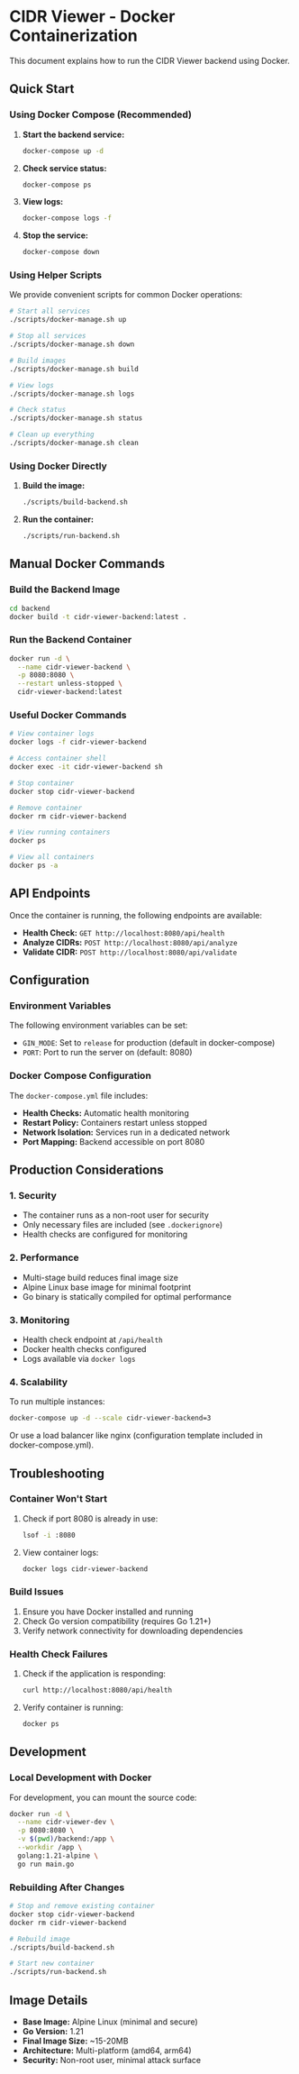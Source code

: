 # CIDR Viewer - Docker Containerization

This document explains how to run the CIDR Viewer backend using Docker.

## Quick Start

### Using Docker Compose (Recommended)

1. **Start the backend service:**
   ```bash
   docker-compose up -d
   ```

2. **Check service status:**
   ```bash
   docker-compose ps
   ```

3. **View logs:**
   ```bash
   docker-compose logs -f
   ```

4. **Stop the service:**
   ```bash
   docker-compose down
   ```

### Using Helper Scripts

We provide convenient scripts for common Docker operations:

```bash
# Start all services
./scripts/docker-manage.sh up

# Stop all services
./scripts/docker-manage.sh down

# Build images
./scripts/docker-manage.sh build

# View logs
./scripts/docker-manage.sh logs

# Check status
./scripts/docker-manage.sh status

# Clean up everything
./scripts/docker-manage.sh clean
```

### Using Docker Directly

1. **Build the image:**
   ```bash
   ./scripts/build-backend.sh
   ```

2. **Run the container:**
   ```bash
   ./scripts/run-backend.sh
   ```

## Manual Docker Commands

### Build the Backend Image

```bash
cd backend
docker build -t cidr-viewer-backend:latest .
```

### Run the Backend Container

```bash
docker run -d \
  --name cidr-viewer-backend \
  -p 8080:8080 \
  --restart unless-stopped \
  cidr-viewer-backend:latest
```

### Useful Docker Commands

```bash
# View container logs
docker logs -f cidr-viewer-backend

# Access container shell
docker exec -it cidr-viewer-backend sh

# Stop container
docker stop cidr-viewer-backend

# Remove container
docker rm cidr-viewer-backend

# View running containers
docker ps

# View all containers
docker ps -a
```

## API Endpoints

Once the container is running, the following endpoints are available:

- **Health Check:** `GET http://localhost:8080/api/health`
- **Analyze CIDRs:** `POST http://localhost:8080/api/analyze`
- **Validate CIDR:** `POST http://localhost:8080/api/validate`

## Configuration

### Environment Variables

The following environment variables can be set:

- `GIN_MODE`: Set to `release` for production (default in docker-compose)
- `PORT`: Port to run the server on (default: 8080)

### Docker Compose Configuration

The `docker-compose.yml` file includes:

- **Health Checks:** Automatic health monitoring
- **Restart Policy:** Containers restart unless stopped
- **Network Isolation:** Services run in a dedicated network
- **Port Mapping:** Backend accessible on port 8080

## Production Considerations

### 1. Security

- The container runs as a non-root user for security
- Only necessary files are included (see `.dockerignore`)
- Health checks are configured for monitoring

### 2. Performance

- Multi-stage build reduces final image size
- Alpine Linux base image for minimal footprint
- Go binary is statically compiled for optimal performance

### 3. Monitoring

- Health check endpoint at `/api/health`
- Docker health checks configured
- Logs available via `docker logs`

### 4. Scalability

To run multiple instances:

```bash
docker-compose up -d --scale cidr-viewer-backend=3
```

Or use a load balancer like nginx (configuration template included in docker-compose.yml).

## Troubleshooting

### Container Won't Start

1. Check if port 8080 is already in use:
   ```bash
   lsof -i :8080
   ```

2. View container logs:
   ```bash
   docker logs cidr-viewer-backend
   ```

### Build Issues

1. Ensure you have Docker installed and running
2. Check Go version compatibility (requires Go 1.21+)
3. Verify network connectivity for downloading dependencies

### Health Check Failures

1. Check if the application is responding:
   ```bash
   curl http://localhost:8080/api/health
   ```

2. Verify container is running:
   ```bash
   docker ps
   ```

## Development

### Local Development with Docker

For development, you can mount the source code:

```bash
docker run -d \
  --name cidr-viewer-dev \
  -p 8080:8080 \
  -v $(pwd)/backend:/app \
  --workdir /app \
  golang:1.21-alpine \
  go run main.go
```

### Rebuilding After Changes

```bash
# Stop and remove existing container
docker stop cidr-viewer-backend
docker rm cidr-viewer-backend

# Rebuild image
./scripts/build-backend.sh

# Start new container
./scripts/run-backend.sh
```

## Image Details

- **Base Image:** Alpine Linux (minimal and secure)
- **Go Version:** 1.21
- **Final Image Size:** ~15-20MB
- **Architecture:** Multi-platform (amd64, arm64)
- **Security:** Non-root user, minimal attack surface